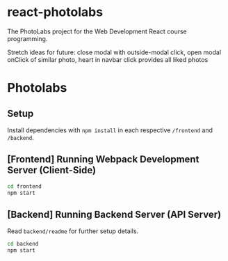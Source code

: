 # react-photolabs
The PhotoLabs project for the Web Development React course programming.

Stretch ideas for future: close modal with outside-modal click, open modal onClick of similar photo, heart in navbar click provides all liked photos

# Photolabs

## Setup

Install dependencies with `npm install` in each respective `/frontend` and `/backend`.

## [Frontend] Running Webpack Development Server (Client-Side)

```sh
cd frontend
npm start
```

## [Backend] Running Backend Server (API Server)

Read `backend/readme` for further setup details.

```sh
cd backend
npm start
```
